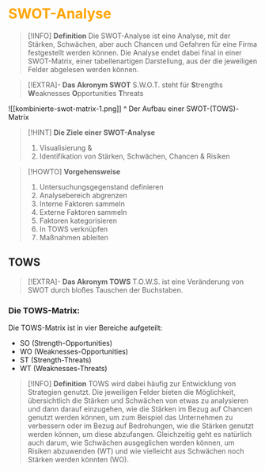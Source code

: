 # <font color = "orange">SWOT-Analyse</font>
>[!INFO] **Definition**
>Die SWOT-Analyse ist eine Analyse, mit der Stärken, Schwächen, aber auch Chancen und Gefahren für eine Firma festgestellt werden können. Die Analyse endet dabei final in einer SWOT-Matrix, einer tabellenartigen Darstellung, aus der die jeweiligen Felder abgelesen werden können.

>[!EXTRA]- **Das Akronym SWOT**
>S.W.O.T. steht für 
>	**S**trengths
>	**W**eaknesses
>	**O**pportunities
>	**T**hreats

![[kombinierte-swot-matrix-1.png]]
^ Der Aufbau einer SWOT-(TOWS)-Matrix

>[!HINT] **Die Ziele einer SWOT-Analyse**
>  1. Visualisierung & 
>  2. Identifikation von Stärken, Schwächen, Chancen & Risiken

>[!HOWTO] **Vorgehensweise**
>1. Untersuchungsgegenstand definieren
>2. Analysebereich abgrenzen
>3. Interne Faktoren sammeln
>4. Externe Faktoren sammeln
>5. Faktoren kategorisieren
>6. In TOWS verknüpfen
>7. Maßnahmen ableiten

## TOWS
>[!EXTRA]- **Das Akronym TOWS**
>T.O.W.S. ist eine Veränderung von SWOT durch bloßes Tauschen der Buchstaben.

### Die TOWS-Matrix:
Die TOWS-Matrix ist in vier Bereiche aufgeteilt:
- SO (Strength-Opportunities)
- WO (Weaknesses-Opportunities)
- ST (Strength-Threats)
- WT (Weaknesses-Threats)

>[!INFO] **Definition**
>TOWS wird dabei häufig zur Entwicklung von Strategien genutzt. Die jeweiligen Felder bieten die Möglichkeit, übersichtlich die Stärken und Schwächen von etwas zu analysieren und dann darauf einzugehen, wie die Stärken im Bezug auf Chancen genutzt werden können, um zum Beispiel das Unternehmen zu verbessern oder im Bezug auf Bedrohungen, wie die Stärken genutzt werden können, um diese abzufangen. Gleichzeitig geht es natürlich auch darum, wie Schwächen ausgeglichen werden können, um Risiken abzuwenden (WT) und wie vielleicht aus Schwächen noch Stärken werden könnten (WO).